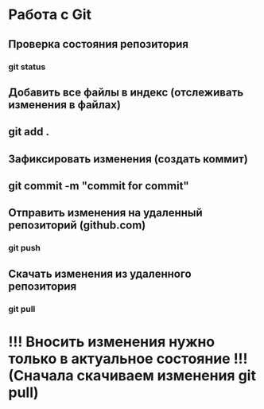 # Работа с Git
## Проверка состояния репозитория
### git status

## Добавить все файлы в индекс (отслеживать изменения в файлах)
## git add .

## Зафиксировать изменения (создать коммит)
## git commit -m "commit for commit"

## Отправить изменения на удаленный репозиторий (github.com)
### git push

## Скачать изменения из удаленного репозитория
### git pull

# !!! Вносить изменения нужно только в актуальное состояние !!! (Сначала скачиваем изменения git pull)
